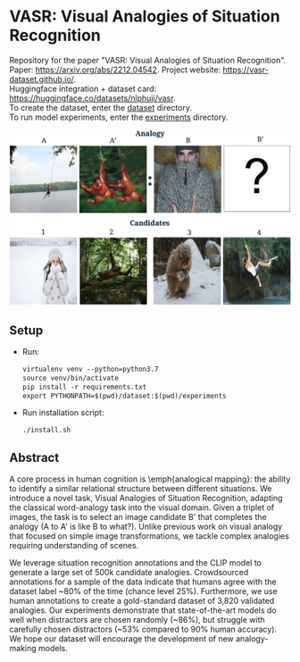# VASR: Visual Analogies of Situation Recognition

Repository for the paper "VASR: Visual Analogies of Situation Recognition".  
Paper: https://arxiv.org/abs/2212.04542. 
Project website: https://vasr-dataset.github.io/.   
Huggingface integration + dataset card: https://huggingface.co/datasets/nlphuji/vasr.   
To create the dataset, enter the [dataset](dataset) directory.  
To run model experiments, enter the [experiments](experiments) directory.

![](fig1.png)

## Setup
- Run:
    ```
    virtualenv venv --python=python3.7  
    source venv/bin/activate
    pip install -r requirements.txt
    export PYTHONPATH=$(pwd)/dataset:$(pwd)/experiments
    ```
- Run installation script:
    ```shell
    ./install.sh 
    ```

## Abstract
A core process in human cognition is \emph{analogical mapping}: the ability to identify a similar relational structure between different situations. We introduce a novel task, Visual Analogies of Situation Recognition, adapting the classical word-analogy task into the visual domain. Given a triplet of images, the task is to select an image candidate B' that completes the analogy (A to A' is like B to what?). Unlike previous work on visual analogy that focused on simple image transformations, we tackle complex analogies requiring understanding of scenes. 

We leverage situation recognition annotations and the CLIP model to generate a large set of 500k candidate analogies. Crowdsourced  annotations for a sample of the data indicate that humans agree with the dataset label ~80% of the time (chance level 25%). Furthermore, we use human annotations to create a gold-standard dataset of 3,820 validated analogies.
Our experiments demonstrate that state-of-the-art models do well when distractors are chosen randomly (~86%), but struggle with carefully chosen distractors (~53% compared to 90% human accuracy). We hope our dataset will encourage the development of new analogy-making models.
